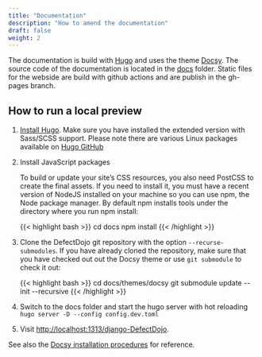 ```yaml
---
title: "Documentation"
description: "How to amend the documentation"
draft: false
weight: 2
---
```


The documentation is build with [Hugo](https://gohugo.io/) and uses the theme [Docsy](https://www.docsy.dev). The source code
of the documentation is located in the [docs](https://github.com/DefectDojo/django-DefectDojo/tree/dev/doc) folder.
Static files for the webside are build with github actions and are publish in the gh-pages branch.

## How to run a local preview

1. [Install Hugo](https://gohugo.io/getting-started/installing/). Make sure you have installed the extended version with Sass/SCSS support. Please note there are various Linux packages available on [Hugo GitHub](https://github.com/gohugoio/hugo/releases)

2. Install JavaScript packages

    To build or update your site’s CSS resources, you also need PostCSS to create the final assets. If you need to install it, you must have a recent version of NodeJS installed on your machine so you can use npm, the Node package manager. By default npm installs tools under the directory where you run npm install:

    {{< highlight bash >}}
    cd docs
    npm install
    {{< /highlight >}}

3. Clone the DefectDojo git repository with the option `--recurse-submodules`. If you have already cloned the repository, make sure that you have checked out out the Docsy theme or use `git submodule` to check it out:

    {{< highlight bash >}}
    cd docs/themes/docsy
    git submodule update --init --recursive
    {{< /highlight >}}

4. Switch to the docs folder and start the hugo server with hot reloading `hugo server -D --config config.dev.toml`
5. Visit [http://localhost:1313/django-DefectDojo](http://localhost:1313/django-DefectDojo).

See also the [Docsy installation procedures](https://www.docsy.dev/docs/getting-started/) for reference.
